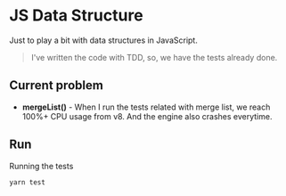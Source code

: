# JS Data Structure

Just to play a bit with data structures in JavaScript.

> I've written the code with TDD, so, we have the tests already done.

## Current problem

- **mergeList()** - When I run the tests related with merge list, we reach 100%+ CPU usage from v8. And the engine also crashes everytime.

## Run

Running the tests

```
yarn test
```
